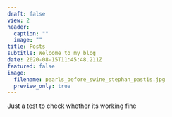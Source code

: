 ```yaml
---
draft: false
view: 2
header:
  caption: ""
  image: ""
title: Posts
subtitle: Welcome to my blog
date: 2020-08-15T11:45:48.211Z
featured: false
image:
  filename: pearls_before_swine_stephan_pastis.jpg
  preview_only: true
---
```

Just a test to check whether its working fine